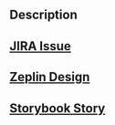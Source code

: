## Description

## [JIRA Issue](https://mycrypto.atlassian.net/browse/UI-)

## [Zeplin Design](https://app.zeplin.io/project/5b0334f5e91e8c481645ad56)
<!-- upload screenshots here -->

## [Storybook Story](https://mycryptobuilds.com/ui/)
<!-- upload screenshots here -->
